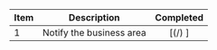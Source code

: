 | **Item** | **Description** | **Completed** |
| ---    | ---   | :---: |
| 1 | Notify the business area  | [(/) ] |
